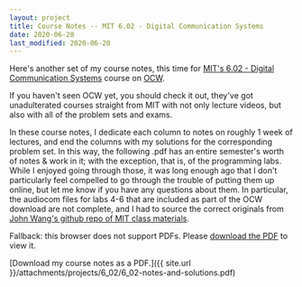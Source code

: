 ```yaml
---
layout: project
title: Course Notes -- MIT 6.02 - Digital Communication Systems
date: 2020-06-20
last_modified: 2020-06-20
---
```


Here's another set of my course notes, this time for [MIT's 6.02 - Digital Communication Systems](https://ocw.mit.edu/courses/electrical-engineering-and-computer-science/6-02-introduction-to-eecs-ii-digital-communication-systems-fall-2012/) course on [OCW](https://ocw.mit.edu/).

If you haven't seen OCW yet, you should check it out, they've got unadulterated courses straight from MIT with not only lecture videos, but also with all of the problem sets and exams.

In these course notes, I dedicate each column to notes on roughly 1 week of lectures, and end the columns with my solutions for the corresponding problem set. In this way, the following .pdf has an entire semester's worth of notes & work in it; with the exception, that is, of the programming labs. While I enjoyed going through those, it was long enough ago that I don't particularly feel compelled to go through the trouble of putting them up online, but let me know if you have any questions about them. In particular, the audiocom files for labs 4-6 that are included as part of the OCW download are not complete, and I had to source the correct originals from [John Wang's github repo of MIT class materials](https://ocw.mit.edu/courses/electrical-engineering-and-computer-science/6-02-introduction-to-eecs-ii-digital-communication-systems-fall-2012/).<!--more-->

<object data="{{ site.url }}/attachments/projects/6_02/6_02-notes-and-solutions.pdf" type="application/pdf" style="min-height:100vh;width:100%">Fallback: this browser does not support PDFs. Please <a href="{{ site.url }}/attachments/projects/6_02/6_02-notes-and-solutions.pdf">download the PDF</a> to view it.
</object>

[Download my course notes as a PDF.]({{ site.url }}/attachments/projects/6_02/6_02-notes-and-solutions.pdf)
